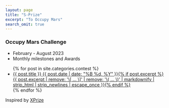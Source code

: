 ```yaml
---
layout: page
title: "S-Prize"
excerpt: "To Occupy Mars"
search_omit: true
---
```


### Occupy Mars Challenge  
* February - August 2023
* Monthly milestones and Awards

<ul class="post-list">
{% for post in site.categories.contest %}
  <li><article><a href="{{ site.url }}{{ post.url }}">{{ post.title }} <span class="entry-date"><time datetime="{{ post.date | date_to_xmlschema }}">{{ post.date | date: "%B %d, %Y" }}</time></span>{% if post.excerpt %} <span class="excerpt">{{ post.excerpt | remove: '\[ ... \]' | remove: '\( ... \)' | markdownify | strip_html | strip_newlines | escape_once }}</span>{% endif %}</a></article></li>
{% endfor %}
</ul>


Inspired by [XPrize](https://www.xprize.org/home) 

